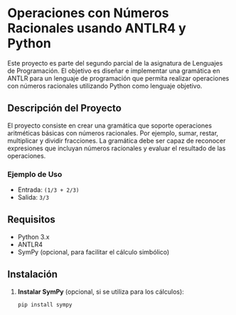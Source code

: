 # Operaciones con Números Racionales usando ANTLR4 y Python

Este proyecto es parte del segundo parcial de la asignatura de Lenguajes de Programación. El objetivo es diseñar e implementar una gramática en ANTLR para un lenguaje de programación que permita realizar operaciones con números racionales utilizando Python como lenguaje objetivo.

## Descripción del Proyecto

El proyecto consiste en crear una gramática que soporte operaciones aritméticas básicas con números racionales. Por ejemplo, sumar, restar, multiplicar y dividir fracciones. La gramática debe ser capaz de reconocer expresiones que incluyan números racionales y evaluar el resultado de las operaciones.

### Ejemplo de Uso

- Entrada: `(1/3 + 2/3)`
- Salida: `3/3`

## Requisitos

- Python 3.x
- ANTLR4
- SymPy (opcional, para facilitar el cálculo simbólico)

## Instalación

1. **Instalar SymPy** (opcional, si se utiliza para los cálculos):

   ```bash
   pip install sympy
